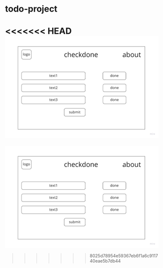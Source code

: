 # todo-project

<<<<<<< HEAD
![waerframe](Low%20Fidelity%20Wireframes%20Template.jpg)
=======
![Wireframes](Low%20Fidelity%20Wireframes%20Template.jpg)
>>>>>>> 8025d78954e59367eb6f1a6c911740eae5b7db44
